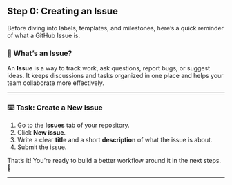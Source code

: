 ## Step 0: Creating an Issue

Before diving into labels, templates, and milestones, here’s a quick reminder of what a GitHub Issue is.

### 📝 What’s an Issue?

An **Issue** is a way to track work, ask questions, report bugs, or suggest ideas. It keeps discussions and tasks organized in one place and helps your team collaborate more effectively.

---

### :keyboard: Task: Create a New Issue

1. Go to the **Issues** tab of your repository.
2. Click **New issue**.
3. Write a clear **title** and a short **description** of what the issue is about.
4. Submit the issue.

That’s it! You’re ready to build a better workflow around it in the next steps. 🚀

---

